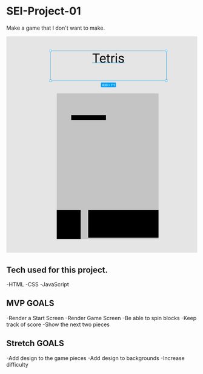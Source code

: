 # SEI-Project-01

Make a game that I don't want to make.

![screenshot](game.png)

## Tech used for this project.

-HTML
-CSS
-JavaScript

## MVP GOALS

-Render a Start Screen
-Render Game Screen
-Be able to spin blocks
-Keep track of score
-Show the next two pieces

## Stretch GOALS

-Add design to the game pieces
-Add design to backgrounds
-Increase difficulty
